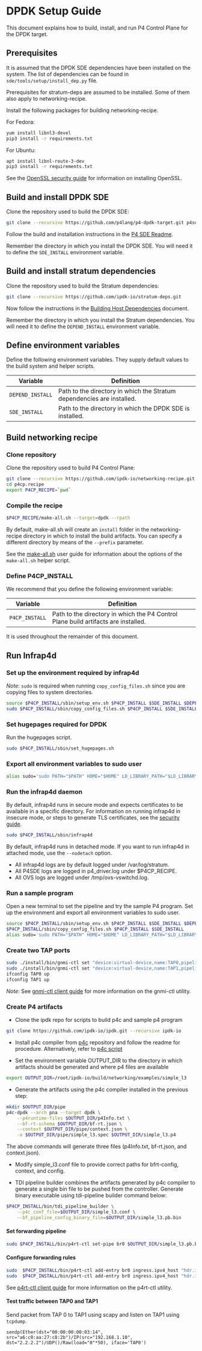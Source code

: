 # DPDK Setup Guide

This document explains how to build, install, and run P4 Control Plane
for the DPDK target.

## Prerequisites

It is assumed that the DPDK SDE dependencies have been installed on the
system. The list of dependencies can be found
in `sde/tools/setup/install_dep.py` file.

Prerequisites for stratum-deps are assumed to be
installed. Some of them also apply to networking-recipe.

Install the following packages for building networking-recipe.

For Fedora:

```bash
yum install libnl3-devel
pip3 install -r requirements.txt
```

For Ubuntu:

```bash
apt install libnl-route-3-dev
pip3 install -r requirements.txt
```

See the [OpenSSL security guide](/guides/security/openssl-guide.md)
for information on installing OpenSSL.

## Build and install DPDK SDE

Clone the repository used to build the DPDK SDE:

```bash
git clone --recursive https://github.com/p4lang/p4-dpdk-target.git p4sde
```

Follow the build and installation instructions in the
[P4 SDE Readme](https://github.com/p4lang/p4-dpdk-target/blob/main/README.md#building-and-installing).

Remember the directory in which you install the DPDK SDE.
You will need it to define the `SDE_INSTALL` environment variable.

## Build and install stratum dependencies

Clone the repository used to build the Stratum dependencies:

```bash
git clone --recursive https://github.com/ipdk-io/stratum-deps.git
```

Now follow the instructions in the
[Building Host Dependencies](https://github.com/ipdk-io/stratum-deps/blob/main/docs/building-host-deps.md)
document.

Remember the directory in which you install the Stratum dependencies.
You will need it to define the `DEPEND_INSTALL` environment variable.

## Define environment variables

Define the following environment variables. They supply default values to
the build system and helper scripts.

| Variable | Definition |
| -------- | ---------- |
| `DEPEND_INSTALL` | Path to the directory in which the Stratum dependencies are installed. |
| `SDE_INSTALL` | Path to the directory in which the DPDK SDE is installed. |

## Build networking recipe

### Clone repository

Clone the repository used to build P4 Control Plane:

```bash
git clone --recursive https://github.com/ipdk-io/networking-recipe.git p4cp.recipe
cd p4cp.recipe
export P4CP_RECIPE=`pwd`
```

### Compile the recipe

```bash
$P4CP_RECIPE/make-all.sh --target=dpdk --rpath
```

By default, make-all.sh will create an `install` folder in the networking-recipe
directory in which to install the build artifacts. You can specify a different
directory by means of the `--prefix` parameter.

See the [make-all.sh](/scripts/make-all.rst) user guide for information
about the options of the `make-all.sh` helper script.

### Define P4CP_INSTALL

We recommend that you define the following environment variable:

| Variable | Definition |
| -------- | ---------- |
| `P4CP_INSTALL` | Path to the directory in which the P4 Control Plane build artifacts are installed. |

It is used throughout the remainder of this document.

## Run Infrap4d

### Set up the environment required by infrap4d

*Note*: `sudo` is required when running `copy_config_files.sh` since you are
copying files to system directories.

```bash
source $P4CP_INSTALL/sbin/setup_env.sh $P4CP_INSTALL $SDE_INSTALL $DEPEND_INSTALL
sudo $P4CP_INSTALL/sbin/copy_config_files.sh $P4CP_INSTALL $SDE_INSTALL
```

### Set hugepages required for DPDK

Run the hugepages script.

```bash
sudo $P4CP_INSTALL/sbin/set_hugepages.sh
```

### Export all environment variables to sudo user

```bash
alias sudo='sudo PATH="$PATH" HOME="$HOME" LD_LIBRARY_PATH="$LD_LIBRARY_PATH" SDE_INSTALL="$SDE_INSTALL"'
```

### Run the infrap4d daemon

By default, infrap4d runs in secure mode and expects certificates to be available in
a specific directory. For information on running infrap4d in insecure mode, or steps to generate TLS
certificates, see the [security guide](/guides/security/security-guide.md).

```bash
sudo $P4CP_INSTALL/sbin/infrap4d
```

 By default, infrap4d runs in detached mode. If you want to run
 infrap4d in attached mode, use the `--nodetach` option.

- All infrap4d logs are by default logged under /var/log/stratum.
- All P4SDE logs are logged in p4_driver.log under $P4CP_RECIPE.
- All OVS logs are logged under /tmp/ovs-vswitchd.log.

### Run a sample program

Open a new terminal to set the pipeline and try the sample P4 program.
Set up the environment and export all environment variables to sudo user.

```bash
source $P4CP_INSTALL/sbin/setup_env.sh $P4CP_INSTALL $SDE_INSTALL $DEPEND_INSTALL
$P4CP_INSTALL/sbin/copy_config_files.sh $P4CP_INSTALL $SDE_INSTALL
alias sudo='sudo PATH="$PATH" HOME="$HOME" LD_LIBRARY_PATH="$LD_LIBRARY_PATH" SDE_INSTALL="$SDE_INSTALL"'
```

### Create two TAP ports

```bash
sudo ./install/bin/gnmi-ctl set "device:virtual-device,name:TAP0,pipeline-name:pipe,mempool-name:MEMPOOL0,mtu:1500,port-type:TAP"
sudo ./install/bin/gnmi-ctl set "device:virtual-device,name:TAP1,pipeline-name:pipe,mempool-name:MEMPOOL0,mtu:1500,port-type:TAP"
ifconfig TAP0 up
ifconfig TAP1 up
```

 *Note*: See [gnmi-ctl client guide](/clients/gnmi-ctl.rst)
 for more information on the gnmi-ctl utility.

### Create P4 artifacts

- Clone the ipdk repo for scripts to build p4c and sample p4 program

```bash
git clone https://github.com/ipdk-io/ipdk.git --recursive ipdk-io
```

- Install p4c compiler from [p4c](https://github.com/p4lang/p4c) repository
  and follow the readme for procedure. Alternatively, refer to
  [p4c script](https://github.com/ipdk-io/ipdk/blob/main/build/networking/scripts/build_p4c.sh)

- Set the environment variable OUTPUT_DIR to the directory in which artifacts
  should be generated and where p4 files are available

```bash
export OUTPUT_DIR=/root/ipdk-io/build/networking/examples/simple_l3
```

- Generate the artifacts using the p4c compiler installed in the previous step:

```bash
mkdir $OUTPUT_DIR/pipe
p4c-dpdk --arch pna --target dpdk \
    --p4runtime-files $OUTPUT_DIR/p4Info.txt \
    --bf-rt-schema $OUTPUT_DIR/bf-rt.json \
    --context $OUTPUT_DIR/pipe/context.json \
    -o $OUTPUT_DIR/pipe/simple_l3.spec $OUTPUT_DIR/simple_l3.p4
```

The above commands will generate three files (p4Info.txt, bf-rt.json,
and context.json).

- Modify simple_l3.conf file to provide correct paths for bfrt-config, context,
  and config.

- TDI pipeline builder combines the artifacts generated by p4c compiler to
  generate a single bin file to be pushed from the controller.
  Generate binary executable using tdi-pipeline builder command below:

```bash
$P4CP_INSTALL/bin/tdi_pipeline_builder \
    --p4c_conf_file=$OUTPUT_DIR/simple_l3.conf \
    --bf_pipeline_config_binary_file=$OUTPUT_DIR/simple_l3.pb.bin
```

#### Set forwarding pipeline

```bash
sudo $P4CP_INSTALL/bin/p4rt-ctl set-pipe br0 $OUTPUT_DIR/simple_l3.pb.bin $OUTPUT_DIR/p4Info.txt
```

#### Configure forwarding rules

```bash
sudo  $P4CP_INSTALL/bin/p4rt-ctl add-entry br0 ingress.ipv4_host "hdr.ipv4.dst_addr=1.1.1.1,action=ingress.send(0)"
sudo  $P4CP_INSTALL/bin/p4rt-ctl add-entry br0 ingress.ipv4_host "hdr.ipv4.dst_addr=2.2.2.2,action=ingress.send(1)"
```

See [p4rt-ctl client guide](/clients/p4rt-ctl.rst) for more information on
the p4rt-ctl utility.

#### Test traffic between TAP0 and TAP1

Send packet from TAP 0 to TAP1 using scapy and listen on TAP1 using `tcpdump`.

```text
sendp(Ether(dst="00:00:00:00:03:14", src="a6:c0:aa:27:c8:2b")/IP(src="192.168.1.10", dst="2.2.2.2")/UDP()/Raw(load="0"*50), iface='TAP0')
```

